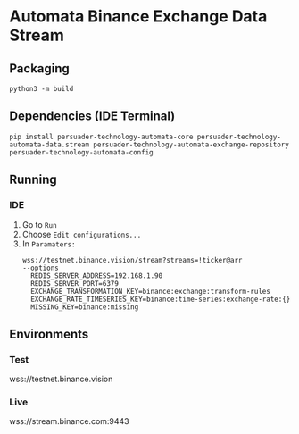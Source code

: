 # Automata Binance Exchange Data Stream

## Packaging
`python3 -m build`

## Dependencies (IDE Terminal)
`pip install persuader-technology-automata-core persuader-technology-automata-data.stream persuader-technology-automata-exchange-repository persuader-technology-automata-config`

## Running

### IDE
1. Go to `Run`
2. Choose `Edit configurations...`
3. In `Paramaters:` 
   ```
   wss://testnet.binance.vision/stream?streams=!ticker@arr  
   --options 
     REDIS_SERVER_ADDRESS=192.168.1.90 
     REDIS_SERVER_PORT=6379 
     EXCHANGE_TRANSFORMATION_KEY=binance:exchange:transform-rules
     EXCHANGE_RATE_TIMESERIES_KEY=binance:time-series:exchange-rate:{}
     MISSING_KEY=binance:missing
   ```

## Environments

### Test
wss://testnet.binance.vision

### Live
wss://stream.binance.com:9443
